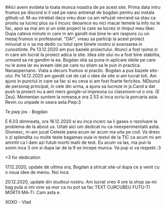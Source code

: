 #Aici avem evideta la toata munca noastra de pe acest site.
Prima data intru frumos pe discord si il vad pe nano antrenat de bogdan pentru asi instala  github-ul. M-au intrebat daca vreu doar ca am refuzat 
nevrand sa stau ca prostu sa lucrez plus sa ii incurc deoarece eu nici macar temele la info nu le fac, apoi sa mai am si un side project la care sa lucrez in timpul
 meu liber. Dupa cateva minute in care m am gandit mai bine le-am raspuns cu un mesaj frumos si profesional. "DA!", vreau sa particip la acest proiect minunat si o sa 
 ma dedic cu totul spre binele nostru si avansarea in cunostiinte. Pe 13.12.2020 am pus bazele proiectului. Atunci a fost rpima zi in care am lucrat la proiect adica 
 la site. Idea site ului nu a fost bine stabilita, urmand sa ne gandim la ea. Bogdan stia sa puna in aplicare ideile pe care nu le avea iar eu aveam idei pe care nu 
 stiam sa le pun in practica. Nanaopernano. Viata a decurs frumos si practic. Bogdan a pus bazele site-ului. Pe 14.12.2020 am gandit cat de cat o idee de site si am 
 lucrat toti. Am ajuns in punctul in care sa fac si eu ceva si am fost foarte fericitos. NEbunul de personaj principal, in cele din urma, a ajuns sa lucreze in js.Cand a dat push la proiect nu a ami mers google-ul impreuna cu classroom-ul o ora. {E Zeu}. Momentan suntem la romana,e ora 2.53 si inca scriu la porcaria asta. Revin cu unpade in seara asta.Pwp:3

Te pwp jos - Bogdan

E 6.03 dimineata, ora 16.12.2020 si eu inca incerc sa ii gases o rezolvare la problema de la about us. Uitati aici om dedicat nu ca neexperimentatii astia. Glumesc, m-am jucat Celeste pana acum iar acum ma uita pe cod. Va dresc o zi splendita cu multe teste bagamas oula in testul de la TIC ca acum mi am amintit ca l dam azi fututi mortii matii de test. Eu acum va las, ma pun la somn inca 3 ore si dupa iar de la 9 se incepe munca. Va pup si va respekt.:3

<3 for dedication

17.12.2020, update de ultima ora, Bogdan a stricat site-ul dupa ce a venit cu o noua idee de meniu. Noi inca    

20.12.2020, update din studioul nostru. Am lucrat vreo 4 ore la shop sa-mi bag pula si imi vine sa mor ca nu pot sa fac TEXT CURCUBEU FUTU-TI MORTII MA-TI. Cam asta e.

XOXO - Vlad